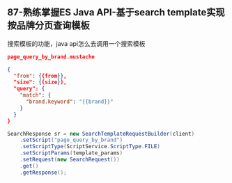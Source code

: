 ## 87-熟练掌握ES Java API-基于search template实现按品牌分页查询模板

搜索模板的功能，java api怎么去调用一个搜索模板

```json
page_query_by_brand.mustache

{
  "from": {{from}},
  "size": {{size}},
  "query": {
    "match": {
      "brand.keyword": "{{brand}}" 
    }
  }
}
```

```java
SearchResponse sr = new SearchTemplateRequestBuilder(client)
    .setScript("page_query_by_brand")                 
    .setScriptType(ScriptService.ScriptType.FILE) 
    .setScriptParams(template_params)             
    .setRequest(new SearchRequest())              
    .get()                                        
    .getResponse(); 
```

